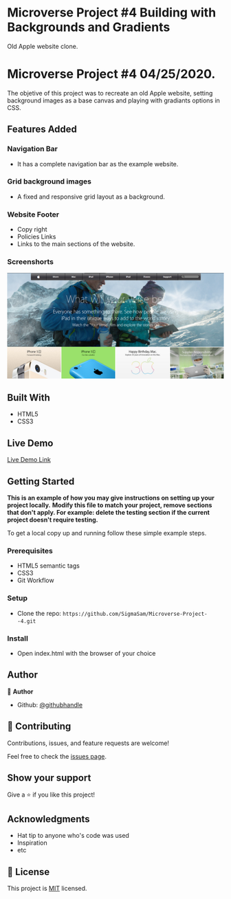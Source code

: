 # Microverse Project #4 Building with Backgrounds and Gradients

 Old Apple website clone.

 # Microverse Project #4 04/25/2020.

 The objetive of this project was to recreate an old Apple website, setting background images as a base canvas and playing with gradiants options in CSS.

 ##   Features Added
 ###  Navigation Bar


 - It has a complete navigation bar as the example website.


 ### Grid background images
- A fixed and responsive grid layout as a background.

 ### Website Footer
  - Copy right
  - Policies Links
 - Links to the main sections of the website.

 ### Screenshorts

 ![screenshot](./Images/Screenshot_1.png)

 ## Built With

 - HTML5
 - CSS3

 ## Live Demo

 [Live Demo Link](https://rawcdn.githack.com/SigmaSam/Microverse-Project--4/3dc55c910c6a63f6868c225c5a33e318a0163a41/index.html)


 ## Getting Started

 **This is an example of how you may give instructions on setting up your project locally.**
 **Modify this file to match your project, remove sections that don't apply. For example: delete the testing section if the current project doesn't require testing.**


 To get a local copy up and running follow these simple example steps.

 ### Prerequisites
 - HTML5 semantic tags
 - CSS3
 - Git Workflow

 ### Setup
 - Clone the repo: ```https://github.com/SigmaSam/Microverse-Project--4.git```

 ### Install
 - Open index.html with the browser of your choice

 ## Author

 👤 **Author**

 - Github: [@githubhandle](https://github.com/SigmaSam)

 ## 🤝 Contributing

 Contributions, issues, and feature requests are welcome!

 Feel free to check the [issues page](issues/).

 ## Show your support

 Give a ⭐️ if you like this project!

 ## Acknowledgments

 - Hat tip to anyone who's code was used
 - Inspiration
 - etc

 ## 📝 License

 This project is [MIT](lic.url) licensed.
